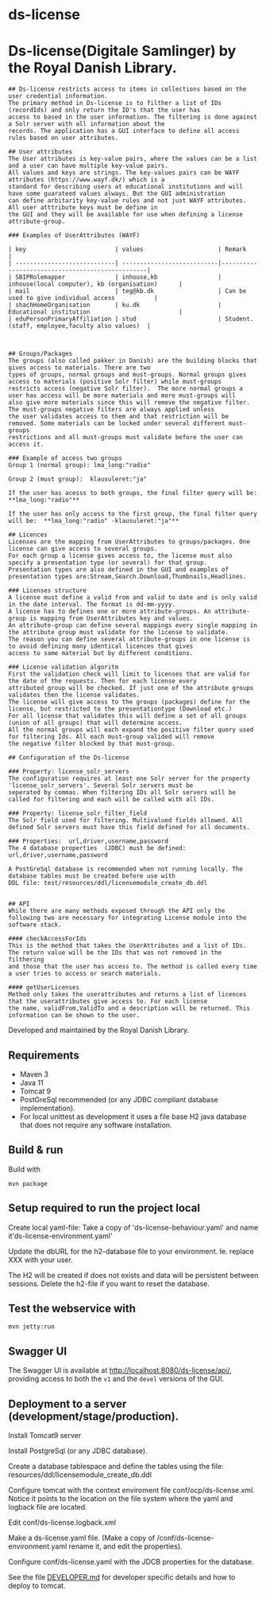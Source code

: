# ds-license

 # Ds-license(Digitale Samlinger) by the Royal Danish Library. 
    
      
    ## Ds-license restricts access to items in collections based on the user credential information.
    The primary method in Ds-license is to filther a list of IDs (recordIds) and only return the ID's that the user has
    access to based in the user information. The filtering is done against a Solr server with all information about the
    records. The application has a GUI interface to define all access rules based on user attributes.
    
    ## User attributes
    The User attributes is key-value pairs, where the values can be a list and a user can have multiple key-value pairs.
    All values and keys are strings. The key-values pairs can be WAYF attributes (https://www.wayf.dk/) which is a 
    standard for describing users at educational institutions and will have some guarateed values always. But the GUI administration
    can define arbitarity key-value rules and not just WAYF attributes. All user atttribute keys must be define in 
    the GUI and they will be available for use when defining a license attribute-group.
    
    ### Examples of UserAttributes (WAYF)
          
    | key                         | values                     | Remark                                          | 
    | ----------------------------| ---------------------------|-------------------------------------------------|
    | SBIPRolemapper              | inhouse,kb                 | inhouse(local computer), kb (organisation)      |
    | mail                        | teg@kb.dk                  | Can be used to give individual access           |
    | shachHomeOrganisation       | ku.dk                      | Educational institution                         |
    | eduPersonPrimaryAffiliation | stud                       | Student. (staff, employee,faculty also values)  |
    
    
    
    ## Groups/Packages
    The groups (also called pakker in Danish) are the building blocks that gives access to materials. There are two 
    types of groups, normal groups and must-groups. Normal groups gives access to materials (positive Solr filter) while must-groups
    restricts access (negative Solr filter).  The more normal groups a user has access will be more materials and more must-groups will
    also give more materials since this will remove the negative filter. The must-groups negative filters are always applied unless
    the user validates access to them and that restriction will be removed. Some materials can be locked under several different must-groups
    restrictions and all must-groups must validate before the user can access it.
    
    ### Example of access two groups
    Group 1 (normal group): lma_long:"radio"
    
    Group 2 (must group):  klausuleret:"ja"
    
    If the user has acesss to both groups, the final filter query will be:   **lma_long:"radio"**
    
    If the user has only access to the first group, the final filter query will be:  **lma_long:"radio" -klausuleret:"ja"**
    
    ## Licences
    Licenses are the mapping from UserAttributes to groups/packages. One license can give access to several groups. 
    For each group a license gives access to, the license must also specify a presentation type (or several) for that group.
    Presentation types are also defined in the GUI and examples of presentation types are:Stream,Search.Download,Thumbnails,Headlines.
    
    ### Licenses structure
    A license must define a valid from and valid to date and is only valid in the date interval. The format is dd-mm-yyyy.
    A license has to defines one or more attribute-groups. An attribute-group is mapping from UserAttributes key and values.
    An attribute-group can define several mappings every single mapping in the attribute group must validate for the license to validate.
    The reason you can define several attribute-groups in one license is to avoid defining many identical licences that gives 
    access to same material but by different conditions.
    
    ### License validation algoritm
    First the validation check will limit to licenses that are valid for the date of the requests. Then for each license every 
    attributed group will be checked. If just one of the attribute groups validates then the license validates. 
    The license will give access to the groups (packages) define for the license, but restricted to the presentationtype (Download etc.)
    For all license that validates this will define a set of all groups (union of all groups) that will determine access.
    All the normal groups will each expand the positive filter query used for filtering Ids. All each must-group valided will remove
    the negative filter blocked by that must-group.
    
    ## Configuration of the Ds-license
     
    ### Property: license_solr_servers
    The configuration requires at least one Solr server for the property 'license_solr_servers'. Several Solr servers must be 
    seperated by commas. When filtering IDs all Solr servers will be called for filtering and each will be called with all IDs.
           
    ### Property: license_solr_filter_field
    The Solr field used for filtering. Multivalued fields allowed. All defined Solr servers must have this field defined for all documents.
    
    ### Properties:  url,driver,username,password 
    The 4 database properties  (JDBC) must be defined: url,driver,username,password
    
    A PostGreSql database is recommended when not running locally. The database tables must be created before use with
    DDL file: test/resources/ddl/licensemodule_create_db.ddl
    
    
    ## API   
    While there are many methods exposed through the API only the following two are necessary for integrating License module into the software stack.

    #### checkAccessForIds
    This is the method that takes the UserAttributes and a list of IDs. The return value will be the IDs that was not removed in the filthering
    and those that the user has access to. The method is called every time a user tries to access or search materials.
    
    #### getUserLicenses
    Method only takes the userattributes and returns a list of licences that the userattributes give access to. For each license
    the name, validFrom,ValidTo and a description will be returned. This information can be shown to the user.
        


Developed and maintained by the Royal Danish Library.

## Requirements

* Maven 3                                  
* Java 11
* Tomcat 9
* PostGreSql recommended (or any JDBC compliant database implementation). 
* For local unittest as development it uses a file base H2 java database that does not require any software installation.


## Build & run

Build with
``` 
mvn package
```

## Setup required to run the project local 
Create local yaml-file: Take a copy of 'ds-license-behaviour.yaml'  and name it'ds-license-environment.yaml'

Update the dbURL for the h2-database file to your environment. Ie. replace XXX with your user.

The H2 will be created if does not exists and data will be persistent between sessions. Delete the h2-file if you want to reset the database.


## Test the webservice with
```
mvn jetty:run
```
## Swagger UI
The Swagger UI is available at <http://localhost:8080/ds-license/api/>, providing access to both the `v1` and the 
`devel` versions of the GUI. 


## Deployment to a server (development/stage/production).
Install Tomcat9 server 

Install PostgreSql (or any JDBC database).

Create a database tablespace and define the tables using the file: resources/ddl/licensemodule_create_db.ddl

Configure tomcat with the context enviroment file conf/ocp/ds-license.xml. Notice it points to the location on the file system where the yaml and logback file are located.

Edit  conf/ds-license.logback.xml

Make a ds-license.yaml file. (Make a copy of /conf/ds-license-environment.yaml rename it, and edit the properties). 

Configure conf/ds-license.yaml with the JDCB properties for the database. 


See the file [DEVELOPER.md](DEVELOPER.md) for developer specific details and how to deploy to tomcat.

